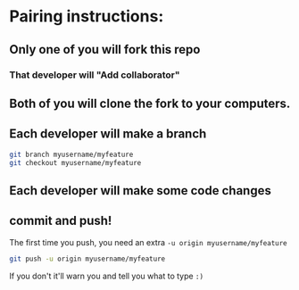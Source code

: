 # Pairing instructions:

## Only one of you will fork this repo

### That developer will "Add collaborator"

## Both of you will clone the fork to your computers.

## Each developer will make a branch

```sh
git branch myusername/myfeature
git checkout myusername/myfeature
```

## Each developer will make some code changes

## commit and push!

The first time you push, you need an extra `-u origin myusername/myfeature`

```sh
git push -u origin myusername/myfeature
```

If you don't it'll warn you and tell you what to type `:)`

## 